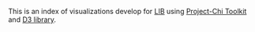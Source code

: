 This is an index of visualizations develop for [LIB](http://metasystems.riken.jp/) using [Project-Chi Toolkit](https://github.com/Hypercubed/Project-Chi) and [D3 library](https://d3js.org/).
